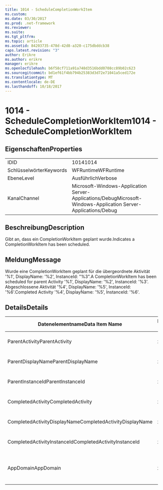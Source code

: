 ```yaml
---
title: 1014 - ScheduleCompletionWorkItem
ms.custom: 
ms.date: 03/30/2017
ms.prod: .net-framework
ms.reviewer: 
ms.suite: 
ms.tgt_pltfrm: 
ms.topic: article
ms.assetid: 84203735-478d-42d8-a320-c175dbddcb38
caps.latest.revision: "3"
author: Erikre
ms.author: erikre
manager: erikre
ms.openlocfilehash: b6f58cf711a91a748d3516bdd0708cc89b02c623
ms.sourcegitcommit: bd1ef61f4bb794b25383d3d72e71041a5ced172e
ms.translationtype: MT
ms.contentlocale: de-DE
ms.lasthandoff: 10/18/2017
---
```

# <a name="1014---schedulecompletionworkitem"></a><span data-ttu-id="2c9d8-102">1014 - ScheduleCompletionWorkItem</span><span class="sxs-lookup"><span data-stu-id="2c9d8-102">1014 - ScheduleCompletionWorkItem</span></span>
## <a name="properties"></a><span data-ttu-id="2c9d8-103">Eigenschaften</span><span class="sxs-lookup"><span data-stu-id="2c9d8-103">Properties</span></span>  
  
|||  
|-|-|  
|<span data-ttu-id="2c9d8-104">ID</span><span class="sxs-lookup"><span data-stu-id="2c9d8-104">ID</span></span>|<span data-ttu-id="2c9d8-105">1014</span><span class="sxs-lookup"><span data-stu-id="2c9d8-105">1014</span></span>|  
|<span data-ttu-id="2c9d8-106">Schlüsselwörter</span><span class="sxs-lookup"><span data-stu-id="2c9d8-106">Keywords</span></span>|<span data-ttu-id="2c9d8-107">WFRuntime</span><span class="sxs-lookup"><span data-stu-id="2c9d8-107">WFRuntime</span></span>|  
|<span data-ttu-id="2c9d8-108">Ebene</span><span class="sxs-lookup"><span data-stu-id="2c9d8-108">Level</span></span>|<span data-ttu-id="2c9d8-109">Ausführlich</span><span class="sxs-lookup"><span data-stu-id="2c9d8-109">Verbose</span></span>|  
|<span data-ttu-id="2c9d8-110">Kanal</span><span class="sxs-lookup"><span data-stu-id="2c9d8-110">Channel</span></span>|<span data-ttu-id="2c9d8-111">Microsoft-Windows-Application Server-Applications/Debug</span><span class="sxs-lookup"><span data-stu-id="2c9d8-111">Microsoft-Windows-Application Server-Applications/Debug</span></span>|  
  
## <a name="description"></a><span data-ttu-id="2c9d8-112">Beschreibung</span><span class="sxs-lookup"><span data-stu-id="2c9d8-112">Description</span></span>  
 <span data-ttu-id="2c9d8-113">Gibt an, dass ein CompletionWorkItem geplant wurde.</span><span class="sxs-lookup"><span data-stu-id="2c9d8-113">Indicates a CompletionWorkItem has been scheduled.</span></span>  
  
## <a name="message"></a><span data-ttu-id="2c9d8-114">Meldung</span><span class="sxs-lookup"><span data-stu-id="2c9d8-114">Message</span></span>  
 <span data-ttu-id="2c9d8-115">Wurde eine CompletionWorkItem geplant für die übergeordnete Aktivität '%1', DisplayName: '%2', InstanceId: "%3".</span><span class="sxs-lookup"><span data-stu-id="2c9d8-115">A CompletionWorkItem has been scheduled for parent Activity '%1', DisplayName: '%2', InstanceId: '%3'.</span></span>  <span data-ttu-id="2c9d8-116">Abgeschlossene Aktivität '%4', DisplayName: '%5', InstanceId: '%6'.</span><span class="sxs-lookup"><span data-stu-id="2c9d8-116">Completed Activity '%4', DisplayName: '%5', InstanceId: '%6'.</span></span>  
  
## <a name="details"></a><span data-ttu-id="2c9d8-117">Details</span><span class="sxs-lookup"><span data-stu-id="2c9d8-117">Details</span></span>  
  
|<span data-ttu-id="2c9d8-118">Datenelementname</span><span class="sxs-lookup"><span data-stu-id="2c9d8-118">Data Item Name</span></span>|<span data-ttu-id="2c9d8-119">Datenelementtyp</span><span class="sxs-lookup"><span data-stu-id="2c9d8-119">Data Item Type</span></span>|<span data-ttu-id="2c9d8-120">Beschreibung</span><span class="sxs-lookup"><span data-stu-id="2c9d8-120">Description</span></span>|  
|--------------------|--------------------|-----------------|  
|<span data-ttu-id="2c9d8-121">ParentActivity</span><span class="sxs-lookup"><span data-stu-id="2c9d8-121">ParentActivity</span></span>|<span data-ttu-id="2c9d8-122">xs:string</span><span class="sxs-lookup"><span data-stu-id="2c9d8-122">xs:string</span></span>|<span data-ttu-id="2c9d8-123">Der Typname der übergeordneten Aktivität.</span><span class="sxs-lookup"><span data-stu-id="2c9d8-123">The type name of the parent activity.</span></span>|  
|<span data-ttu-id="2c9d8-124">ParentDisplayName</span><span class="sxs-lookup"><span data-stu-id="2c9d8-124">ParentDisplayName</span></span>|<span data-ttu-id="2c9d8-125">xs:string</span><span class="sxs-lookup"><span data-stu-id="2c9d8-125">xs:string</span></span>|<span data-ttu-id="2c9d8-126">Der Anzeigename der übergeordneten Aktivität.</span><span class="sxs-lookup"><span data-stu-id="2c9d8-126">The display name of the parent activity.</span></span>|  
|<span data-ttu-id="2c9d8-127">ParentInstanceId</span><span class="sxs-lookup"><span data-stu-id="2c9d8-127">ParentInstanceId</span></span>|<span data-ttu-id="2c9d8-128">xs:string</span><span class="sxs-lookup"><span data-stu-id="2c9d8-128">xs:string</span></span>|<span data-ttu-id="2c9d8-129">Die Instanz-ID der übergeordneten Aktivität.</span><span class="sxs-lookup"><span data-stu-id="2c9d8-129">The instance id of the parent activity.</span></span>|  
|<span data-ttu-id="2c9d8-130">CompletedActivity</span><span class="sxs-lookup"><span data-stu-id="2c9d8-130">CompletedActivity</span></span>|<span data-ttu-id="2c9d8-131">xs:string</span><span class="sxs-lookup"><span data-stu-id="2c9d8-131">xs:string</span></span>|<span data-ttu-id="2c9d8-132">Der Typname der abgeschlossenen Aktivität.</span><span class="sxs-lookup"><span data-stu-id="2c9d8-132">The type name of the completed activity.</span></span>|  
|<span data-ttu-id="2c9d8-133">CompletedActivityDisplayName</span><span class="sxs-lookup"><span data-stu-id="2c9d8-133">CompletedActivityDisplayName</span></span>|<span data-ttu-id="2c9d8-134">xs:string</span><span class="sxs-lookup"><span data-stu-id="2c9d8-134">xs:string</span></span>|<span data-ttu-id="2c9d8-135">Der Anzeigename der abgeschlossenen Aktivität.</span><span class="sxs-lookup"><span data-stu-id="2c9d8-135">The display name of the completed activity.</span></span>|  
|<span data-ttu-id="2c9d8-136">CompletedActivityInstanceId</span><span class="sxs-lookup"><span data-stu-id="2c9d8-136">CompletedActivityInstanceId</span></span>|<span data-ttu-id="2c9d8-137">xs:string</span><span class="sxs-lookup"><span data-stu-id="2c9d8-137">xs:string</span></span>|<span data-ttu-id="2c9d8-138">Die Instanz-ID der abgeschlossenen Aktivität.</span><span class="sxs-lookup"><span data-stu-id="2c9d8-138">The instance id of the completed activity.</span></span>|  
|<span data-ttu-id="2c9d8-139">AppDomain</span><span class="sxs-lookup"><span data-stu-id="2c9d8-139">AppDomain</span></span>|<span data-ttu-id="2c9d8-140">xs:string</span><span class="sxs-lookup"><span data-stu-id="2c9d8-140">xs:string</span></span>|<span data-ttu-id="2c9d8-141">Die von AppDomain.CurrentDomain.FriendlyName zurückgegebene Zeichenfolge.</span><span class="sxs-lookup"><span data-stu-id="2c9d8-141">The string returned by AppDomain.CurrentDomain.FriendlyName.</span></span>|
